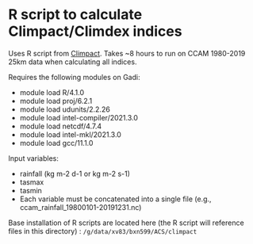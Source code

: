 # R script to calculate Climpact/Climdex indices

Uses R script from [Climpact](https://github.com/ARCCSS-extremes/climpact/). Takes ~8 hours to run on CCAM 1980-2019 25km data when calculating all indices.

Requires the following modules on Gadi:
 - module load R/4.1.0
 - module load proj/6.2.1
 - module load udunits/2.2.26
 - module load intel-compiler/2021.3.0
 - module load netcdf/4.7.4
 - module load intel-mkl/2021.3.0
 - module load gcc/11.1.0

Input variables:
 - rainfall (kg m-2 d-1 or kg m-2 s-1)
 - tasmax
 - tasmin
 - Each variable must be concatenated into a single file (e.g., ccam_rainfall_19800101-20191231.nc)

Base installation of R scripts are located here (the R script will reference files in this directory) : ```/g/data/xv83/bxn599/ACS/climpact```
